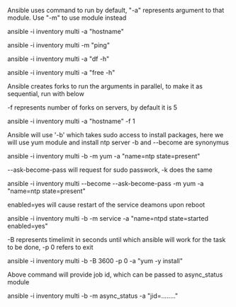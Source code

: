 Ansible uses command to run by default, "-a" represents argument to that module.
Use "-m" to use module instead

ansible -i inventory multi -a "hostname"

ansible -i inventory multi -m "ping"

ansible -i inventory multi -a "df -h"

ansible -i inventory multi -a "free -h"

Ansible creates forks to run the arguments in parallel, to make it as sequential, run with below

-f represents number of forks on servers, by default it is 5

ansible -i inventory multi -a "hostname" -f 1

Ansible will use '-b' which takes sudo access to install packages, here we will use yum module and install ntp server
-b and --become are synonymus

ansible -i inventory multi -b -m yum -a "name=ntp state=present"

--ask-become-pass will request for sudo passwork, -k does the same

ansible -i inventory multi --become --ask-become-pass -m yum -a "name=ntp state=present"

enabled=yes will cause restart of the service deamons upon reboot

ansible -i inventory multi -b -m service -a "name=ntpd state=started enabled=yes"

-B represents timelimit in seconds until which ansible will work for the task to be done, -p 0 refers to exit

ansible -i inventory multi -b -B 3600 -p 0 -a "yum -y install"

Above command will provide job id, which can be passed to async_status module

ansible -i inventory multi -b -m async_status -a "jid=........"